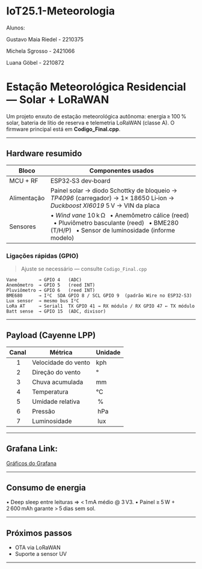 # IoT25.1-Meteorologia

 Alunos:

Gustavo Maia Riedel - 2210375

Michela Sgrosso - 2421066

Luana Göbel - 2210872

# Estação Meteorológica Residencial — Solar + LoRaWAN

Um projeto enxuto de estação meteorológica autônoma: energia ≥ 100 % solar, bateria de lítio de reserva e telemetria LoRaWAN (classe A). O firmware principal está em **Codigo\_Final.cpp**.

---

## Hardware resumido

| Bloco       | Componentes usados                                                                                                                             |
| ----------- | ---------------------------------------------------------------------------------------------------------------------------------------------- |
| MCU + RF    | ESP32‑S3 dev‑board                                                                                               |
| Alimentação | Painel solar → diodo Schottky de bloqueio → *TP4096* (carregador) → 1× 18650 Li‑ion → *Duckboost XI6019* 5 V → VIN da placa                           |
| Sensores    | • *Wind vane* 10 k Ω  • Anemômetro cálice (reed)  • Pluviômetro basculante (reed)  • BME280 (T/H/P)  • Sensor de luminosidade (informe modelo) |

### Ligações rápidas (GPIO)

> Ajuste se necessário — consulte `Codigo_Final.cpp`

```
Vane        → GPIO 4   (ADC)
Anemômetro  → GPIO 5   (reed INT)
Pluviômetro → GPIO 6   (reed INT)
BME680      → I²C  SDA GPIO 8 / SCL GPIO 9  (padrão Wire no ESP32‑S3)
Lux sensor  → mesmo bus I²C
LoRa AT     → Serial1  TX GPIO 41 → RX módulo / RX GPIO 47 ← TX módulo
Batt sense  → GPIO 15  (ADC, divisor)
```


---

## Payload (Cayenne LPP)

| Canal | Métrica             | Unidade |
| :---: | ------------------- | ------- |
|    1  | Velocidade do vento | kph     |
|    2  | Direção do vento    | °       |
|    3  | Chuva acumulada     | mm      |
|    4  | Temperatura         | °C      |
|    5  | Umidade relativa    |  %      |
|    6  | Pressão             |  hPa    |
|    7  | Luminosidade        |  lux    |

---

## Grafana Link:
[Gráficos do Grafana](https://luanagobel.grafana.net/goto/Ypuqt8yHR?orgId=1 ) 

---



## Consumo de energia

• Deep sleep entre leituras ⇒ < 1 mA médio @ 3 V3.
•  Painel ≥ 5 W + 2 600 mAh garante > 5 dias sem sol.

---

## Próximos passos

* OTA via LoRaWAN
* Suporte a sensor UV

---

